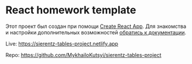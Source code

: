 # React homework template

Этот проект был создан при помощи
[Create React App](https://github.com/facebook/create-react-app). Для знакомства
и настройки дополнительных возможностей
[обратись к документации](https://facebook.github.io/create-react-app/docs/getting-started).

Live: https://sierentz-tables-project.netlify.app

Repo: https://github.com/MykhailoKutsyi/sierentz-tables-project
